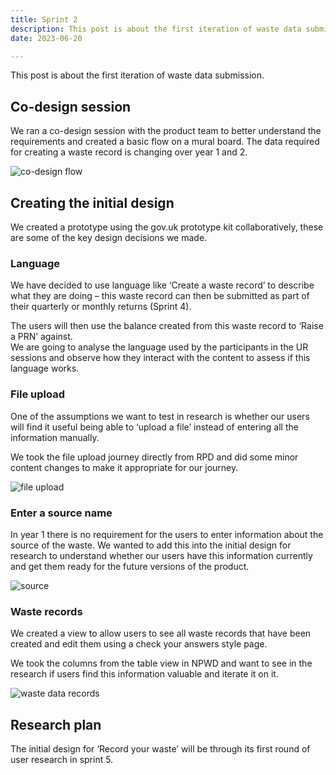 ```yaml
---
title: Sprint 2
description: This post is about the first iteration of waste data submission
date: 2023-06-20

---
```


This post is about the first iteration of waste data submission.


## Co-design session

We ran a co-design session with the product team to better understand the requirements and created a basic flow on a mural board. The data required for creating a waste record is changing over year 1 and 2.  

 ![co-design flow](/co-design-flow.png)


## Creating the initial design

We created a prototype using the gov.uk prototype kit collaboratively, these are some of the key design decisions we made.

### Language

We have decided to use language like ‘Create a waste record’ to describe what they are doing – this waste record can then be submitted as part of their quarterly or monthly returns (Sprint 4).  

The users will then use the balance created from this waste record to ‘Raise a PRN’ against.  
We are going to analyse the language used by the participants in the UR sessions and observe how they interact with the content to assess if this language works.  

### File upload

One of the assumptions we want to test in research is whether our users will find it useful being able to ‘upload a file’ instead of entering all the information manually.

We took the file upload journey directly from RPD and did some minor content changes to make it appropriate for our journey.  


![file upload](/file-upload.png)



### Enter a source name


In year 1 there is no requirement for the users to enter information about the source of the waste. We wanted to add this into the initial design for research to understand whether our users have this information currently and get them ready for the future versions of the product.


 ![source](/source.png)

### Waste records

We created a view to allow users to see all waste records that have been created and edit them using a check your answers style page.

We took the columns from the table view in NPWD and want to see in the research if users find this information valuable and iterate it on it.

 ![waste data records ](/waste-records.png)




## Research plan


The initial design for ‘Record your waste’ will be through its first round of user research in sprint 5.
